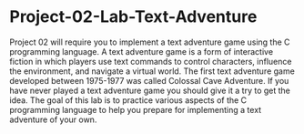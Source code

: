 # Project-02-Lab-Text-Adventure
Project 02 will require you to implement a text adventure game using the C programming language. A text adventure game is a form of interactive fiction in which players use text commands to control characters, influence the environment, and navigate a virtual world. The first text adventure game developed between 1975-1977 was called Colossal Cave Adventure. If you have never played a text adventure game you should give it a try to get the idea. The goal of this lab is to practice various aspects of the C programming language to help you prepare for implementing a text adventure of your own.

